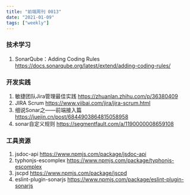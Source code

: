 ```yaml
---
title: "前端周刊 0013"
date: "2021-01-09"
tags: ["weekly"]
---
```


### 技术学习
1. SonarQube：Adding Coding Rules https://docs.sonarqube.org/latest/extend/adding-coding-rules/

### 开发实践
1. 敏捷团队Jira管理最佳实践 https://zhuanlan.zhihu.com/p/36380409
2. JIRA Scrum https://www.yiibai.com/jira/jira-scrum.html
3. 细说Sonar之——前端接入篇 https://juejin.cn/post/6844903864815058958
4. sonar自定义规则 https://segmentfault.com/a/1190000008659108

### 工具资源
1. jsdoc-api https://www.npmjs.com/package/jsdoc-api
2. typhonjs-escomplex https://www.npmjs.com/package/typhonjs-escomplex
3. jscpd https://www.npmjs.com/package/jscpd
4. eslint-plugin-sonarjs https://www.npmjs.com/package/eslint-plugin-sonarjs

